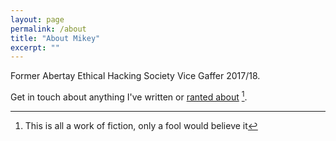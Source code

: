 ```yaml
---
layout: page
permalink: /about
title: "About Mikey"
excerpt: ""
---
```


Former Abertay Ethical Hacking Society Vice Gaffer 2017/18. 

Get in touch about anything I've written or [ranted about](/talks.md) [^1].

[^1]: This is all a work of fiction, only a fool would believe it

